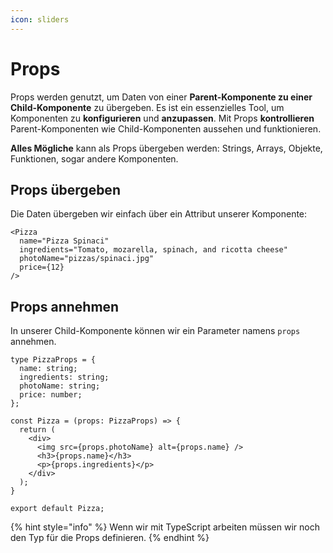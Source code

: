 ```yaml
---
icon: sliders
---
```


# Props

Props werden genutzt, um Daten von einer **Parent-Komponente zu einer Child-Komponente** zu übergeben. Es ist ein essenzielles Tool, um Komponenten zu **konfigurieren** und **anzupassen**. Mit Props **kontrollieren** Parent-Komponenten wie Child-Komponenten aussehen und funktionieren.

**Alles Mögliche** kann als Props übergeben werden: Strings, Arrays, Objekte, Funktionen, sogar andere Komponenten.

## Props übergeben

Die Daten übergeben wir einfach über ein Attribut unserer Komponente:

```tsx
<Pizza
  name="Pizza Spinaci"
  ingredients="Tomato, mozarella, spinach, and ricotta cheese"
  photoName="pizzas/spinaci.jpg"
  price={12}
/>
```

## Props annehmen

In unserer Child-Komponente können wir ein Parameter namens `props` annehmen.

```tsx
type PizzaProps = {
  name: string;
  ingredients: string;
  photoName: string;
  price: number;
};

const Pizza = (props: PizzaProps) => {
  return (
    <div>
      <img src={props.photoName} alt={props.name} />
      <h3>{props.name}</h3>
      <p>{props.ingredients}</p>
    </div>
  );
}

export default Pizza;
```

{% hint style="info" %}
Wenn wir mit TypeScript arbeiten müssen wir noch den Typ für die Props definieren.
{% endhint %}
